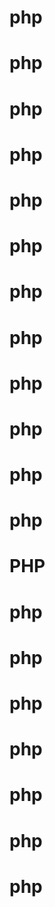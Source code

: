 # php
# php
# php
# php
# php
# php
# php
# php
# php
# php
# php
# php
# PHP
# php
# php
# php
# php
# php
# php
# php
